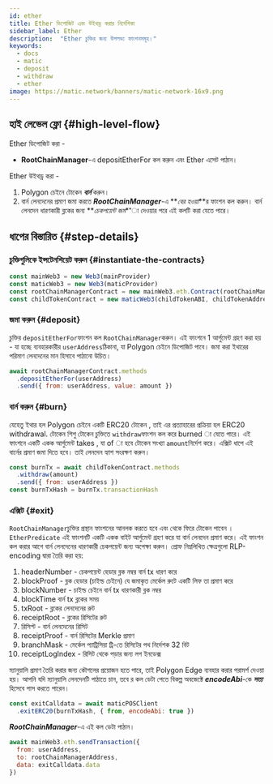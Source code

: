 ```yaml
---
id: ether
title: Ether ডিপোজিট এবং উইথড্র করার নির্দেশিকা
sidebar_label: Ether
description:  "Ether চুক্তির জন্য উপলভ্য ফাংশনসমূহ।"
keywords:
  - docs
  - matic
  - deposit
  - withdraw
  - ether
image: https://matic.network/banners/matic-network-16x9.png
---
```


## হাই লেভেল ফ্লো {#high-level-flow}

Ether ডিপোজিট করা -

- **RootChainManager**-এ depositEtherFor কল করুন এবং Ether এসেট পাঠান।

Ether উইথড্র করা -

1. Polygon চেইনে টোকেন **_বার্ন_** করুন।
2. বার্ন লেনদেনের প্রমাণ জমা করতে **_RootChainManager_**-এ **_বের হওয়া_**র ফাংশন কল করুন। বার্ন লেনদেন ধারণকারী ব্লকের জন্য **_চেকপয়েন্ট জম_**া দেওয়ার পরে এই কলটি করা যেতে পারে।

## ধাপের বিস্তারিত {#step-details}

### চুক্তিগুলিকে ইন্সটেনশিয়েট করুন {#instantiate-the-contracts}
```js
const mainWeb3 = new Web3(mainProvider)
const maticWeb3 = new Web3(maticProvider)
const rootChainManagerContract = new mainWeb3.eth.Contract(rootChainManagerABI, rootChainManagerAddress)
const childTokenContract = new maticWeb3(childTokenABI, childTokenAddress)
```

### জমা করুন {#deposit}
চুক্তির `depositEtherFor`ফাংশন কল `RootChainManager`করুন। এই ফাংশনে 1 আর্গুমেন্ট গ্রহণ করা হয় - যা হচ্ছে ব্যবহারকারীর `userAddress`ঠিকানা, যা Polygon চেইনে ডিপোজিট পাবে। জমা করা ইথারের পরিমাণ লেনদেনের মান হিসাবে পাঠানো উচিত।

```js
await rootChainManagerContract.methods
  .depositEtherFor(userAddress)
  .send({ from: userAddress, value: amount })
```

### বার্ন করুন {#burn}
যেহেতু ইথার হল Polygon চেইনে একটি ERC20 টোকেন , তাই এর প্রত্যাহারের প্রক্রিয়া হল ERC20 withdrawal. টোকেন শিশু টোকেন চুক্তিতে `withdraw`ফাংশন কল করে burned া যেতে পারে। এই ফাংশনে একটি একক আর্গুমেন্ট takes , যা of া হবে টোকেন সংখ্যা `amount`নির্দেশ করে। এক্সিট ধাপে এই বার্নের প্রমাণ জমা দিতে হবে। তাই লেনদেন হ্যাশ সংরক্ষণ করুন।
```js
const burnTx = await childTokenContract.methods
  .withdraw(amount)
  .send({ from: userAddress })
const burnTxHash = burnTx.transactionHash
```

### এক্সিট {#exit}
`RootChainManager`চুক্তির প্রস্থান ফাংশনের আনলক করতে হবে এবং থেকে ফিরে টোকেন পাবেন ।`EtherPredicate` এই ফাংশনটি একটি একক বাইট আর্গুমেন্ট গ্রহণ করে যা বার্ন লেনদেন প্রমাণ করে। এই ফাংশন কল করার আগে বার্ন লেনদেনের ধারণকারী চেকপয়েন্ট জন্য অপেক্ষা করুন। প্রোফ নিম্নলিখিত ক্ষেত্রগুলো RLP-encoding দ্বারা তৈরি করা হয়:

1. headerNumber - চেকপয়েন্ট হেডার ব্লক নম্বর বার্ন tx ধারণ করে
2. blockProof - ব্লক হেডার (চাইল্ড চেইনে) যে জমাকৃত মের্কেল রুটে একটি লিফ তা প্রমাণ করে
3. blockNumber - চাইল্ড চেইনে বার্ন tx ধারণকারী ব্লক নম্বর
4. blockTime বার্ন tx ব্লকের সময়
5. txRoot - ব্লকের লেনদেনের রুট
6. receiptRoot - ব্লকের রিসিটের রুট
7. রিসিপ্ট - বার্ন লেনদেনের রিসিট
8. receiptProof - বার্ন রিসিটের Merkle প্রমাণ
9. branchMask - মের্কেল প্যাট্রিসিয়া ট্রি-তে রিসিটের পথ নির্দেশক 32 বিট
10. receiptLogIndex - রিসিট থেকে পড়ার জন্য লগ ইনডেক্স

ম্যানুয়ালি প্রমাণ তৈরি করার জন্য কৌশলের প্রয়োজন হতে পারে, তাই Polygon Edge ব্যবহার করার পরামর্শ দেওয়া হয়। আপনি যদি ম্যানুয়ালি লেনদেনটি পাঠাতে চান, তবে র কল ডেটা পেতে বিকল্প অবজেক্টে **_encodeAbi_**-কে **_সত্য_** হিসেবে পাস করতে পারেন।

```js
const exitCalldata = await maticPOSClient
  .exitERC20(burnTxHash, { from, encodeAbi: true })
```

**_RootChainManager_**-এ এই কল ডেটা পাঠান।
```js
await mainWeb3.eth.sendTransaction({
  from: userAddress,
  to: rootChainManagerAddress,
  data: exitCalldata.data
})
```
